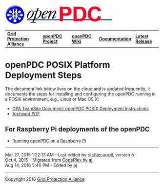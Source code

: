 [![The Open Source Phasor Data Concentrator](openPDC_Logo.png)](openPDC_Home.md "The Open Source Phasor Data Concentrator")

|   |   |   |   |   |
|---|---|---|---|---|
| **[Grid Protection Alliance](http://www.gridprotectionalliance.org "Grid Protection Alliance Home Page")** | **[openPDC Project](https://github.com/GridProtectionAlliance/openPDC "openPDC Project on GitHub")** | **[openPDC Wiki](https://github.com/GridProtectionAlliance/openPDC/wiki)** | **[Documentation](https://github.com/GridProtectionAlliance/openPDC/wiki/Documentation)** | **[Latest Release](https://github.com/GridProtectionAlliance/openPDC/releases "openPDC Releases Home Page")** |

# openPDC POSIX Platform Deployment Steps

The document link below lives on the cloud and is updated frequently, it documents the steps for installing and configuring the openPDC running in a POSIX environment, e.g., Linux or Mac OS X:

- [GPA TeamSite Document: openPDC POSIX Deployment Instructions](https://gpags.sharepoint.com/TeamSite/_layouts/15/WopiFrame.aspx?guestaccesstoken=ADyQzHPxsfTh9qs4glPelL78SoBA1pTJV1%2fWy6b0ct4%3d&docid=08819043371f24a089e4924e86525dd69&action=view)
- [Archived PDF](Running_openPDC_on_Linux_and_Mac.files/Deploying_the_openPDC_on_POSIX_Platforms.pdf)

## For Raspberry Pi deployments of the openPDC

- [Running openPDC on a Raspberry Pi](Running_openPDC_on_a_Raspberry_Pi.md)

---

Mar 27, 2015 1:22:13 AM - Last edited by [ritchiecarroll](https://github.com/ritchiecarroll), version 5  
Oct 4, 2015 - Migrated from [CodePlex](https://openpdc.codeplex.com/wikipage?title=Running%20openPDC%20on%20Linux%20and%20Mac) by [aj](https://github.com/ajstadlin)  
Aug 14, 2016 5:40 PM - Edited by [aj](https://github.com/ajstadlin)

---

Copyright 2016 [Grid Protection Alliance](http://www.gridprotectionalliance.org)